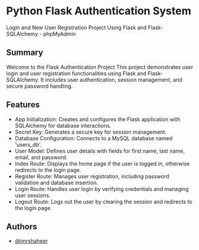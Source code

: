 
# Python Flask Authentication System

Login and New User Registration Project Using Flask and Flask-SQLAlchemy - phpMyAdmin

## Summary

Welcome to the Flask Authentication Project
This project demonstrates user login and user registration functionalities using Flask and Flask-SQLAlchemy. It includes user authentication, session management, and secure password handling.
















## Features

- App Initialization: Creates and configures the Flask application with SQLAlchemy for database interactions.
- Secret Key: Generates a secure key for session management.
- Database Configuration: Connects to a MySQL database named 'users_db'.
- User Model: Defines user details with fields for first name, last name, email, and password.
- Index Route: Displays the home page if the user is logged in, otherwise redirects to the login page.
- Register Route: Manages user registration, including password validation and database insertion.
- Login Route: Handles user login by verifying credentials and managing user sessions.
- Logout Route: Logs out the user by clearing the session and redirects to the login page.


## Authors

- [@imrshaheer](https://www.github.com/imrshaheer)

